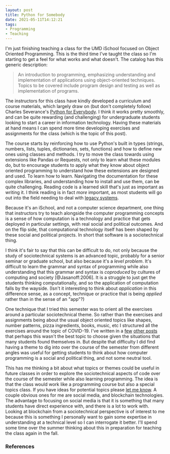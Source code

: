 ```yaml
---
layout: post
title: Python for Somebody
date: 2021-05-11T14:12:21
tags:
- Programming
- Teaching
---
```


I'm just finishing teaching a class for the UMD iSchool focused on Object
Oriented Programming. This is the third time I've taught the class so I'm
starting to get a feel for what works and what doesn't. The catalog has this
generic description:

> An introduction to programming, emphasizing understanding and implementation
of applications using object-oriented techniques. Topics to be covered include
program design and testing as well as implementation of programs.

The instructors for this class have kindly developed a curriculum and course
materials, which largely draw on (but don't completely follow) Charles
Severance's [Python for Everybody]. I think it works pretty smoothly, and can
be quite rewarding (and challenging) for undergraduate students looking to
start a career in information technology. Having these materials at hand means
I can spend more time developing exercises and assignments for the class (which
is the topic of this post).

The course starts by reinforcing how to use Python's built in types (strings,
numbers, lists, tuples, dictionaries, sets, functions) and how to define new
ones using classes and methods. I try to move the class towards using
extensions like Pandas or Requests, not only to learn what these modules do,
but to encourage students to apply what they know about object oriented
programming to understand how these extensions are designed and used. To learn
how to learn. Navigating the documentation for these complex libraries, and
understanding how to install and use them, can be quite challenging. Reading
code is a learned skill that's just as important as writing it. I think reading
is in fact *more* important, as most students will go out into the field
needing to deal with [legacy systems](https://en.wikipedia.org/wiki/Legacy_code).

Because it's an iSchool, and not a computer science department, one thing that
instructors try to teach alongside the computer programming concepts is a sense
of how computation is a technology and practice that gets deployed in
particular settings, with real social and political outcomes. And on the flip
side, that computational technology itself has been shaped by these social and
political projects. In short that software is a sociotechnical thing.

I think it's fair to say that this can be difficult to do, not only because the
study of sociotechnical systems is an advanced topic, probably for a senior
seminar or graduate school, but also because it's a *level problem*. It's
difficult to learn the grammar and syntax of programming while also
understanding that this grammar and syntax is *coproduced* by cultures of
computing and society [@Jasanoff:2006]. It is a struggle to just get the
students thinking computationally, and so the application of computation falls
by the wayside. (Isn't it interesting to think about *application* in this
difference sense, as a concept, technique or practice that is being *applied*
rather than in the sense of an "app"?)

One technique that I tried this semester was to orient all the exercises around
a particular sociotechnical theme. So rather than the exercises and assignments
being about the usual object oriented topics like shapes, number patterns,
pizza ingredients, books, music, etc I structured all the exercises around
the topic of COVID-19. I've written in a [few](/2021/03/16/data-speculation/)
[other posts](/2021/02/19/python30/) that perhaps this wasn't the best topic to
choose given the situations that many students found themselves in. But despite
that difficulty I did find having a theme to dig into over the course of the
semester from different angles was useful for getting students to think about
how computer programming is a social and political thing, and not some neutral
tool.

This has me thinking a bit about what topics or themes could be useful in
future classes in order to explore the sociotechnical aspects of code over the
course of the semester while also learning programming. The idea is that the
class would work like a programming course but also a special topics class. If
you have ideas for potential topics please [let me know](mailto:ehs@pobox.com).
A couple obvious ones for me are social media, and blockchain technologies. The
advantage to focusing on social media is that it is something that many
students have direct experience with, and there is a lot to work with. Looking
at blockchain from a sociotechnical perspective is of interest to me because
this is something I personally want to gain some expertise in understanding at
a technical level so I can interrogate it better. I'll spend some time over the
summer thinking about this in preparation for teaching the class again in the
fall.

### References

[Python for Everybody]: https://www.py4e.com/book

